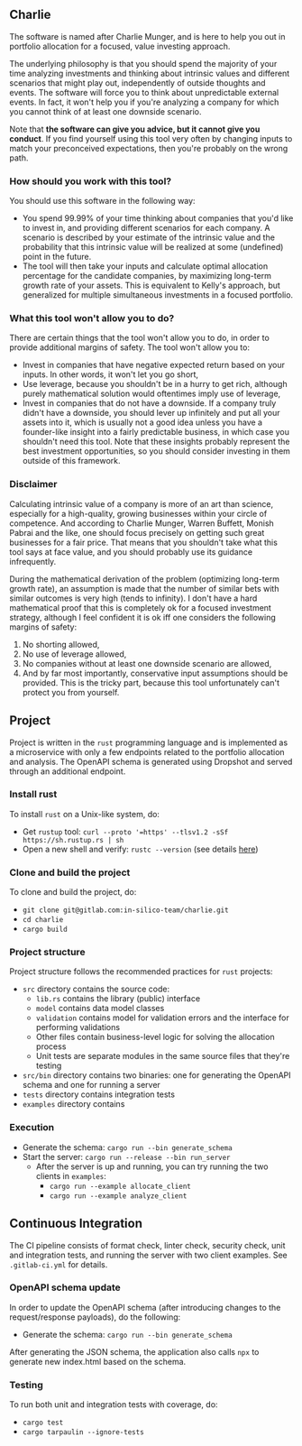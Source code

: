 ## Charlie

The software is named after Charlie Munger, and is here to help you out in portfolio allocation for a focused, value
investing approach.

The underlying philosophy is that you should spend the majority of your time analyzing investments and thinking about
intrinsic values and different scenarios that might play out, independently of outside thoughts and events. The software
will force you to think about unpredictable external events. In fact, it won't help you if you're analyzing a company
for which you cannot think of at least one downside scenario.

Note that **the software can give you advice, but it cannot give you conduct**. If you find yourself using this tool
very often by changing inputs to match your preconceived expectations, then you're probably on the wrong path.

### How should you work with this tool?

You should use this software in the following way:
- You spend 99.99% of your time thinking about companies that you'd like to invest in, and providing different scenarios
  for each company. A scenario is described by your estimate of the intrinsic value and the probability that this
  intrinsic value will be realized at some (undefined) point in the future.
- The tool will then take your inputs and calculate optimal allocation percentage for the candidate companies, by
  maximizing long-term growth rate of your assets. This is equivalent to Kelly's approach, but generalized for multiple
  simultaneous investments in a focused portfolio.

### What this tool won't allow you to do?

There are certain things that the tool won't allow you to do, in order to provide additional margins of safety. The
tool won't allow you to:
- Invest in companies that have negative expected return based on your inputs. In other words, it won't let you go
  short,
- Use leverage, because you shouldn't be in a hurry to get rich, although purely mathematical solution would
  oftentimes imply use of leverage,
- Invest in companies that do not have a downside. If a company truly didn't have a downside, you should lever up
  infinitely and put all your assets into it, which is usually not a good idea unless you have a founder-like insight
  into a fairly predictable business, in which case you shouldn't need this tool. Note that these insights probably
  represent the best investment opportunities, so you should consider investing in them outside of this framework.

### Disclaimer

Calculating intrinsic value of a company is more of an art than science, especially for a high-quality, growing
businesses within your circle of competence. And according to Charlie Munger, Warren Buffett, Monish Pabrai and the
like, one should focus precisely on getting such great businesses for a fair price. That means that you shouldn't take
what this tool says at face value, and you should probably use its guidance infrequently.

During the mathematical derivation of the problem (optimizing long-term growth rate), an assumption is made that the
number of similar bets with similar outcomes is very high (tends to infinity). I don't have a hard mathematical proof
that this is completely ok for a focused investment strategy, although I feel confident it is ok iff one considers the
following margins of safety:
1. No shorting allowed,
2. No use of leverage allowed,
3. No companies without at least one downside scenario are allowed,
4. And by far most importantly, conservative input assumptions should be provided. This is the tricky part, because this
   tool unfortunately can't protect you from yourself.

## Project

Project is written in the `rust` programming language and is implemented as a microservice with only a few endpoints
related to the portfolio allocation and analysis. The OpenAPI schema is generated using Dropshot and served through an
additional endpoint.

### Install rust

To install `rust` on a Unix-like system, do:
- Get `rustup` tool: `curl --proto '=https' --tlsv1.2 -sSf https://sh.rustup.rs | sh`
- Open a new shell and verify: `rustc --version` (see details [here](https://www.rust-lang.org/tools/install))

### Clone and build the project

To clone and build the project, do:
- `git clone git@gitlab.com:in-silico-team/charlie.git`
- `cd charlie`
- `cargo build`

### Project structure

Project structure follows the recommended practices for `rust` projects:
- `src` directory contains the source code:
  - `lib.rs` contains the library (public) interface
  - `model` contains data model classes
  - `validation` contains model for validation errors and the interface for performing validations
  - Other files contain business-level logic for solving the allocation process
  - Unit tests are separate modules in the same source files that they're testing
- `src/bin` directory contains two binaries: one for generating the OpenAPI schema and one for running a server
- `tests` directory contains integration tests
- `examples` directory contains 

### Execution

- Generate the schema: `cargo run --bin generate_schema`
- Start the server: `cargo run --release --bin run_server`
  - After the server is up and running, you can try running the two clients in `examples`:
    - `cargo run --example allocate_client`
    - `cargo run --example analyze_client`

## Continuous Integration

The CI pipeline consists of format check, linter check, security check, unit and integration tests, and running the
server with two client examples. See `.gitlab-ci.yml` for details.

### OpenAPI schema update

In order to update the OpenAPI schema (after introducing changes to the request/response payloads), do the following:
- Generate the schema: `cargo run --bin generate_schema`

After generating the JSON schema, the application also calls `npx` to generate new index.html based on the schema. 

### Testing

To run both unit and integration tests with coverage, do:
- `cargo test`
- `cargo tarpaulin --ignore-tests`

